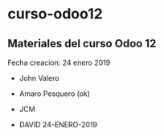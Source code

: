 # curso-odoo12

## Materiales del curso Odoo 12

Fecha creacion: 24 enero 2019

* John Valero

* Amaro Pesquero (ok)

* JCM

* DAVID 24-ENERO-2019

